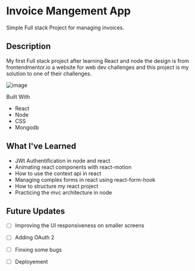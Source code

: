 # Invoice Mangement App

Simple Full stack Project for managing invoices. 

## Description

My first Full stack project after learning React and node the design is from frontendmentor.io a website for web dev challenges and this project is my solution to one of their challenges.

![image](https://user-images.githubusercontent.com/93491949/157551028-1c6ef39f-21dc-492a-9d54-b301faa1c789.png)

Built With
* React
* Node
* CSS
* Mongodb

##  What I've Learned 
* JWt Authentification in node and react 
* Animating react components with react-motion 
* How to use the context api in react
* Managing complex forms in react using react-form-hook 
* How to structure my react project 
* Practicing the mvc architecture in node 

## Future Updates
- [ ] Improving the UI responsiveness on smaller screens
- [ ] Adding OAuth 2 
- [ ] Finxing some bugs
- [ ] Deployement 

